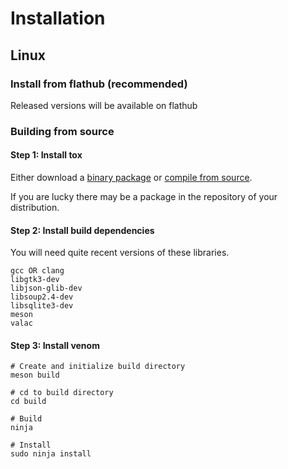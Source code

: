 # Installation

## Linux

### Install from flathub (recommended)

Released versions will be available on flathub

### Building from source

#### Step 1: Install tox

Either download a [binary package](https://tox.chat/download.html) or [compile from source](https://github.com/TokTok/c-toxcore/blob/master/INSTALL.md).

If you are lucky there may be a package in the repository of your distribution.

#### Step 2: Install build dependencies

You will need quite recent versions of these libraries.

```
gcc OR clang
libgtk3-dev
libjson-glib-dev
libsoup2.4-dev
libsqlite3-dev
meson
valac
```

#### Step 3: Install venom

```
# Create and initialize build directory
meson build

# cd to build directory
cd build

# Build
ninja

# Install
sudo ninja install
```
